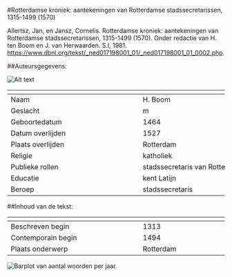 #Rotterdamse kroniek: aantekeningen van Rotterdamse stadssecretarissen, 1315-1499 (1570) 

Allertsz, Jan, en Jansz, Cornelis. Rotterdamse kroniek: aantekeningen van Rotterdamse stadssecretarissen, 1315-1499 (1570). Onder redactie van H. ten Boom en J. van Herwaarden. S.l, 1981. https://www.dbnl.org/tekst/_ned017198001_01/_ned017198001_01_0002.php. 

##Auteursgegevens: 

![Alt text](Images\A022.jpg) 

| <div style='width:290px'></div> | <div style='width:290px'></div> | 
| --------------- | --------------- | 
| Naam | H. Boom | 
| Geslacht | m | 
 | Geboortedatum | 1464 | 
| Datum overlijden | 1527 | 
| Plaats overlijden | Rotterdam | 
| Religie | katholiek | 
| Publieke rollen | stadssecretaris van Rotterdam | 
| Educatie | kent Latijn | 
| Beroep | stadssecretaris | 
##Inhoud van de tekst: 

| <div style='width:290px'></div> | <div style='width:290px'></div> | 
| --------------- | --------------- | 
| Beschreven begin | 1313 | 
| Contemporain begin | 1494 | 
| Plaats onderwerp | Rotterdam | 

![Barplot van aantal woorden per jaar.](Images\1499_Rott_Jans.jpg) 

